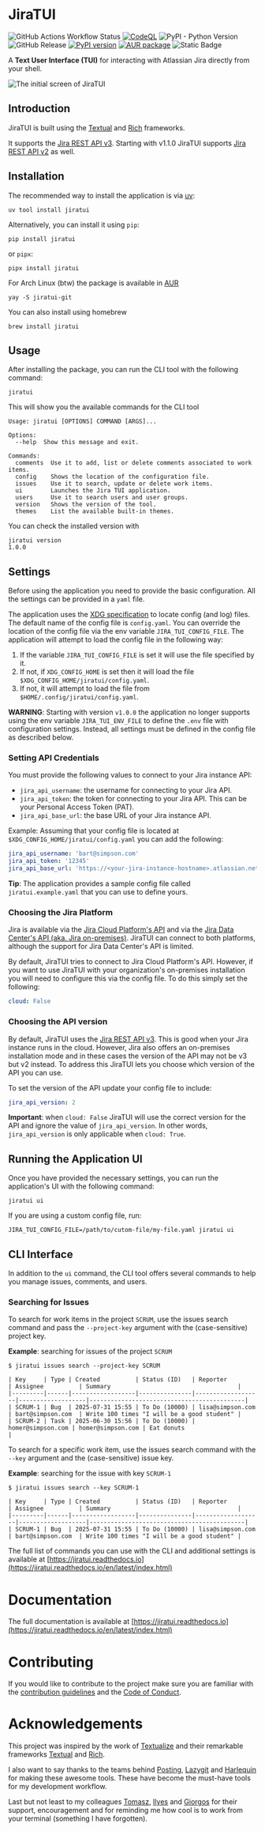 # JiraTUI

![GitHub Actions Workflow Status](https://img.shields.io/github/actions/workflow/status/whyisdifficult/jiratui/.github%2Fworkflows%2Ftest.yaml)
[![CodeQL](https://github.com/whyisdifficult/jiratui/actions/workflows/github-code-scanning/codeql/badge.svg)](https://github.com/whyisdifficult/jiratui/actions/workflows/github-code-scanning/codeql)
![PyPI - Python Version](https://img.shields.io/pypi/pyversions/jiratui)
![GitHub Release](https://img.shields.io/github/v/release/whyisdifficult/jiratui)
[![PyPI version](https://badge.fury.io/py/jiratui.svg)](https://badge.fury.io/py/jiratui)
[![AUR package](https://repology.org/badge/version-for-repo/aur/jiratui.svg)](https://repology.org/project/jiratui/versions)
![Static Badge](https://img.shields.io/badge/OS-Linux%20MacOS%20Windows-orange)

A **Text User Interface (TUI)** for interacting with Atlassian Jira directly from your shell.

![The initial screen of JiraTUI](https://whyisdifficult.github.io/jiratui/assets/img/gallery/app-homepage.png "JiraTUI initial screen")

## Introduction

JiraTUI is built using the [Textual](https://textual.textualize.io/) and [Rich](https://rich.readthedocs.io/en/latest/)
frameworks.

It supports the [Jira REST API v3](https://developer.atlassian.com/cloud/jira/platform/rest/v3/intro/). Starting
with v1.1.0 JiraTUI supports [Jira REST API v2](https://developer.atlassian.com/cloud/jira/platform/rest/v2/intro/) as
well.

## Installation

The recommended way to install the application is via [uv](https://docs.astral.sh/uv/):

```shell
uv tool install jiratui
```

Alternatively, you can install it using `pip`:

```shell
pip install jiratui
```

or `pipx`:

```shell
pipx install jiratui
```

For Arch Linux (btw) the package is available in [AUR](https://aur.archlinux.org/packages/jiratui-git)

```shell
yay -S jiratui-git
```

You can also install using homebrew

```shell
brew install jiratui
```

## Usage

After installing the package, you can run the CLI tool with the following command:

```shell
jiratui
```

This will show you the available commands for the CLI tool

```shell
Usage: jiratui [OPTIONS] COMMAND [ARGS]...

Options:
  --help  Show this message and exit.

Commands:
  comments  Use it to add, list or delete comments associated to work items.
  config    Shows the location of the configuration file.
  issues    Use it to search, update or delete work items.
  ui        Launches the Jira TUI application.
  users     Use it to search users and user groups.
  version   Shows the version of the tool.
  themes    List the available built-in themes.
```

You can check the installed version with

```shell
jiratui version
1.0.0
```

## Settings

Before using the application you need to provide the basic configuration. All the settings can be provided in a `yaml`
file.

The application uses the [XDG specification](https://specifications.freedesktop.org/basedir-spec/latest/) to locate
config (and log) files. The default name of the config file is `config.yaml`. You can override the location of the
config file via the env variable `JIRA_TUI_CONFIG_FILE`. The application will attempt to load the config
file in the following way:

1. If the variable `JIRA_TUI_CONFIG_FILE` is set it will use the file specified by it.
2. If not, if `XDG_CONFIG_HOME` is set then it will load the file `$XDG_CONFIG_HOME/jiratui/config.yaml`.
3. If not, it will attempt to load the file from `$HOME/.config/jiratui/config.yaml`.

**WARNING**: Starting with version `v1.0.0` the application no longer supports using the env variable
`JIRA_TUI_ENV_FILE` to define the `.env` file with configuration settings. Instead, all settings must be defined in the
config file as described below.

### Setting API Credentials

You must provide the following values to connect to your Jira instance API:

- `jira_api_username`: the username for connecting to your Jira API.
- `jira_api_token`: the token for connecting to your Jira API. This can be your Personal Access Token (PAT).
- `jira_api_base_url`: the base URL of your Jira instance API.

Example: Assuming that your config file is located at `$XDG_CONFIG_HOME/jiratui/config.yaml` you can add the following:

```yaml
jira_api_username: 'bart@simpson.com'
jira_api_token: '12345'
jira_api_base_url: 'https://<your-jira-instance-hostname>.atlassian.net'
```

**Tip**: The application provides a sample config file called `jiratui.example.yaml` that you can use to define yours.

### Choosing the Jira Platform

Jira is available via the [Jira Cloud Platform's API](https://developer.atlassian.com/cloud/jira/platform/rest/v3/intro/#about)
and via the [Jira Data Center's API (aka. Jira on-premises)](https://developer.atlassian.com/server/jira/platform/rest/v11001/intro/#gettingstarted).
JiraTUI can connect to both platforms, although the support for Jira Data Center's API is limited.

By default, JiraTUI tries to connect to Jira Cloud Platform's API. However, if you want to use JiraTUI with your
organization's on-premises installation you will need to configure this via the config file. To do this simply set the
following:

```yaml
cloud: False
```

### Choosing the API version

By default, JiraTUI uses the [Jira REST API v3](https://developer.atlassian.com/cloud/jira/platform/rest/v3/intro/).
This is good when your Jira instance runs in the cloud. However, Jira also offers an on-premises installation mode and
in these cases the version of the API may not be v3 but v2 instead. To address this JiraTUI lets you choose which
version of the API you can use.

To set the version of the API update your config file to include:

```yaml
jira_api_version: 2
```

**Important**: when `cloud: False` JiraTUI will use the correct version for the API and ignore the value of
`jira_api_version`. In other words, `jira_api_version` is only applicable when `cloud: True`.

## Running the Application UI

Once you have provided the necessary settings, you can run the application's UI with the following command:

```shell
jiratui ui
```

If you are using a custom config file, run:

```shell
JIRA_TUI_CONFIG_FILE=/path/to/cutom-file/my-file.yaml jiratui ui
```

## CLI Interface

In addition to the `ui` command, the CLI tool offers several commands to help you manage issues, comments, and users.

### Searching for Issues

To search for work items in the project `SCRUM`, use the issues search command and pass the `--project-key` argument
with the (case-sensitive) project key.

**Example**: searching for issues of the project `SCRUM`

```shell
$ jiratui issues search --project-key SCRUM

| Key     | Type | Created          | Status (ID)   | Reporter          | Assignee          | Summary                                    |
|---------|------|------------------|---------------|-------------------|-------------------|--------------------------------------------|
| SCRUM-1 | Bug  | 2025-07-31 15:55 | To Do (10000) | lisa@simpson.com  | bart@simpson.com  | Write 100 times "I will be a good student" |
| SCRUM-2 | Task | 2025-06-30 15:56 | To Do (10000) | homer@simpson.com | homer@simpson.com | Eat donuts                                 |
```

To search for a specific work item, use the issues search command with the `--key` argument and the (case-sensitive)
issue key.

**Example**: searching for the issue with key `SCRUM-1`

```shell
$ jiratui issues search --key SCRUM-1

| Key     | Type | Created          | Status (ID)   | Reporter          | Assignee          | Summary                                    |
|---------|------|------------------|---------------|-------------------|-------------------|--------------------------------------------|
| SCRUM-1 | Bug  | 2025-07-31 15:55 | To Do (10000) | lisa@simpson.com  | bart@simpson.com  | Write 100 times "I will be a good student" |
```

The full list of commands you can use with the CLI and additional settings is available at
[https://jiratui.readthedocs.io](https://jiratui.readthedocs.io/en/latest/index.html)

# Documentation

The full documentation is available at [https://jiratui.readthedocs.io](https://jiratui.readthedocs.io/en/latest/index.html)

# Contributing

If you would like to contribute to the project make sure you are familiar with the
[contribution guidelines](CONTRIBUTING.md) and the [Code of Conduct](CODE_OF_CONDUCT.md).

# Acknowledgements

This project was inspired by the work of [Textualize](https://www.textualize.io/) and their remarkable frameworks
[Textual](https://textual.textualize.io/) and [Rich](https://rich.readthedocs.io/en/latest/).

I also want to say thanks to the teams behind [Posting](https://posting.sh/),
[Lazygit](https://github.com/jesseduffield/lazygit) and [Harlequin](https://harlequin.sh/) for making these awesome
tools. These have become the must-have tools for my development workflow.

Last but not least to my colleagues [Tomasz](https://github.com/trojkat),
[Ilyes](https://github.com/ilyeshammadi) and [Giorgos](https://github.com/giorgosT) for their
support, encouragement and for reminding me how cool is to work from your terminal (something I have forgotten).
